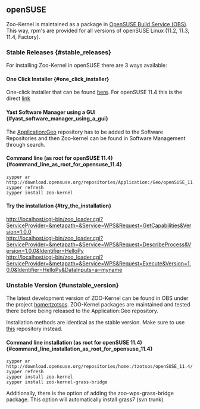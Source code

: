 ## openSUSE

Zoo-Kernel is maintained as a package in [OpenSUSE Build Service
(OBS)](https://build.opensuse.org/package/show?package=zoo-kernel&project=Application%3AGeo).
This way, rpm\'s are provided for all versions of openSUSE Linux (11.2,
11.3, 11.4, Factory).

### Stable Releases {#stable_releases}

For installing Zoo-Kernel in openSUSE there are 3 ways available:

#### One Click Installer {#one_click_installer}

One-click installer that can be found
[here](http://software.opensuse.org/search?q=zoo-kernel&baseproject=openSUSE%3A11.4&lang=en&exclude_debug=true).
For openSUSE 11.4 this is the direct
[link](http://software.opensuse.org/ymp/Application:Geo/openSUSE_11.4/zoo-kernel.ymp?base=openSUSE%3A11.4&query=zoo-kernel)

#### Yast Software Manager using a GUI {#yast_software_manager_using_a_gui}

The
[Application:Geo](http://download.opensuse.org/repositories/Application:/Geo/)
repository has to be added to the Software Repositories and then
Zoo-kernel can be found in Software Management through search.

#### Command line (as root for openSUSE 11.4) {#command_line_as_root_for_opensuse_11.4}

    zypper ar http://download.opensuse.org/repositories/Application:/Geo/openSUSE_11.4/
    zypper refresh
    zypper install zoo-kernel

#### Try the installation {#try_the_installation}

<http://localhost/cgi-bin/zoo_loader.cgi?ServiceProvider=&metapath=&Service=WPS&Request=GetCapabilities&Version=1.0.0>\
<http://localhost/cgi-bin/zoo_loader.cgi?ServiceProvider=&metapath=&Service=WPS&Request=DescribeProcess&Version=1.0.0&Identifier=HelloPy>\
<http://localhost/cgi-bin/zoo_loader.cgi?ServiceProvider=&metapath=&Service=WPS&Request=Execute&Version=1.0.0&Identifier=HelloPy&DataInputs=a=myname>

### Unstable Version {#unstable_version}

The latest development version of ZOO-Kernel can be found in OBS under
the project
[home:tzotsos](https://build.opensuse.org/project/show?project=home%3Atzotsos).
ZOO-Kernel packages are maintained and tested there before being
released to the Application:Geo repository.

Installation methods are identical as the stable version. Make sure to
use [this](http://download.opensuse.org/repositories/home:/tzotsos/)
repository instead.

#### Command line installation (as root for openSUSE 11.4) {#command_line_installation_as_root_for_opensuse_11.4}

    zypper ar http://download.opensuse.org/repositories/home:/tzotsos/openSUSE_11.4/
    zypper refresh
    zypper install zoo-kernel
    zypper install zoo-kernel-grass-bridge

Additionally, there is the option of adding the zoo-wps-grass-bridge
package. This option will automatically install grass7 (svn trunk).


